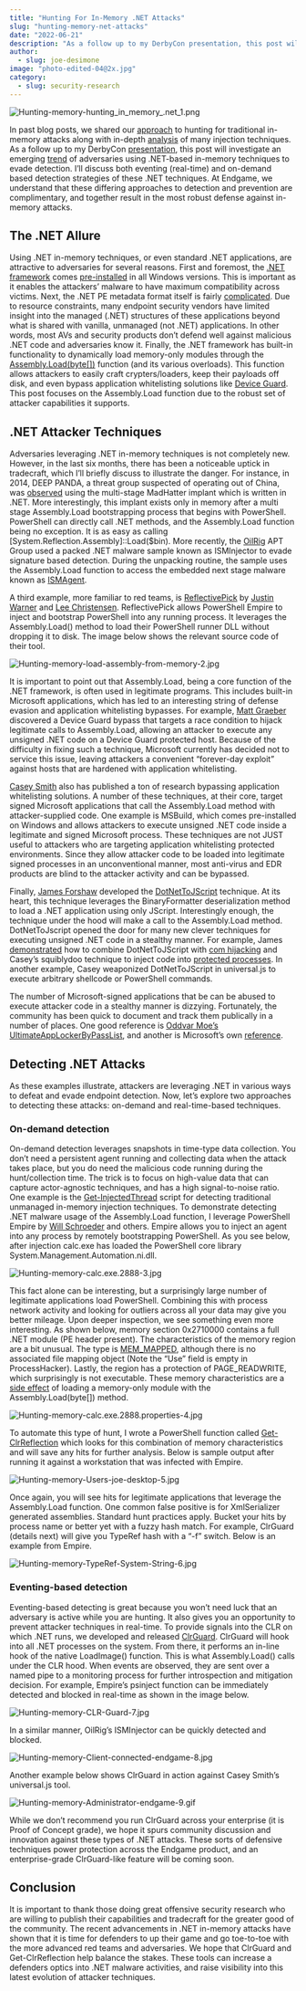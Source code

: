 ```yaml
---
title: "Hunting For In-Memory .NET Attacks"
slug: "hunting-memory-net-attacks"
date: "2022-06-21"
description: "As a follow up to my DerbyCon presentation, this post will investigate an emerging trend of adversaries using .NET-based in-memory techniques to evade detection"
author:
  - slug: joe-desimone
image: "photo-edited-04@2x.jpg"
category:
  - slug: security-research
---
```


![Hunting-memory-hunting_in_memory_.net_1.png](/assets/images/hunting-memory-net-attacks/Hunting-memory-hunting_in_memory_.net_1.png)

In past blog posts, we shared our [approach](https://www.endgame.com/blog/technical-blog/hunting-memory) to hunting for traditional in-memory attacks along with in-depth [analysis](https://www.endgame.com/blog/technical-blog/ten-process-injection-techniques-technical-survey-common-and-trending-process) of many injection techniques. As a follow up to my DerbyCon [presentation](https://www.endgame.com/resource/video/derbycon-talk-hunting-memory-resident-malware), this post will investigate an emerging [trend](https://securelist.com/the-rise-of-net-and-powershell-malware/72417/) of adversaries using .NET-based in-memory techniques to evade detection. I’ll discuss both eventing (real-time) and on-demand based detection strategies of these .NET techniques. At Endgame, we understand that these differing approaches to detection and prevention are complimentary, and together result in the most robust defense against in-memory attacks.

## The .NET Allure

Using .NET in-memory techniques, or even standard .NET applications, are attractive to adversaries for several reasons. First and foremost, the [.NET framework](https://en.wikipedia.org/wiki/.NET_Framework) comes [pre-installed](https://blogs.msdn.microsoft.com/astebner/2007/03/14/mailbag-what-version-of-the-net-framework-is-included-in-what-version-of-the-os/) in all Windows versions. This is important as it enables the attackers’ malware to have maximum compatibility across victims. Next, the .NET PE metadata format itself is fairly [complicated](http://www.ntcore.com/files/dotnetformat.htm). Due to resource constraints, many endpoint security vendors have limited insight into the managed (.NET) structures of these applications beyond what is shared with vanilla, unmanaged (not .NET) applications. In other words, most AVs and security products don’t defend well against malicious .NET code and adversaries know it. Finally, the .NET framework has built-in functionality to dynamically load memory-only modules through the [Assembly.Load(byte[])](<https://msdn.microsoft.com/en-us/library/system.reflection.assembly.load(v=vs.110).aspx>) function (and its various overloads). This function allows attackers to easily craft crypters/loaders, keep their payloads off disk, and even bypass application whitelisting solutions like [Device Guard](https://docs.microsoft.com/en-us/windows/device-security/device-guard/introduction-to-device-guard-virtualization-based-security-and-code-integrity-policies). This post focuses on the Assembly.Load function due to the robust set of attacker capabilities it supports.

## .NET Attacker Techniques

Adversaries leveraging .NET in-memory techniques is not completely new. However, in the last six months, there has been a noticeable uptick in tradecraft, which I’ll briefly discuss to illustrate the danger. For instance, in 2014, DEEP PANDA, a threat group suspected of operating out of China, was [observed](https://www.crowdstrike.com/blog/deep-thought-chinese-targeting-national-security-think-tanks/) using the multi-stage MadHatter implant which is written in .NET. More interestingly, this implant exists only in memory after a multi stage Assembly.Load bootstrapping process that begins with PowerShell. PowerShell can directly call .NET methods, and the Assembly.Load function being no exception. It is as easy as calling [System.Reflection.Assembly]::Load($bin). More recently, the [OilRig](https://researchcenter.paloaltonetworks.com/2017/10/unit42-oilrig-group-steps-attacks-new-delivery-documents-new-injector-trojan/) APT Group used a packed .NET malware sample known as ISMInjector to evade signature based detection. During the unpacking routine, the sample uses the Assembly.Load function to access the embedded next stage malware known as [ISMAgent](https://researchcenter.paloaltonetworks.com/2017/07/unit42-oilrig-uses-ismdoor-variant-possibly-linked-greenbug-threat-group/).

A third example, more familiar to red teams, is [ReflectivePick](https://github.com/PowerShellEmpire/PowerTools/blob/master/PowerPick/ReflectivePick/ReflectivePick.cpp) by [Justin Warner](https://twitter.com/sixdub) and [Lee Christensen](https://twitter.com/tifkin_). ReflectivePick allows PowerShell Empire to inject and bootstrap PowerShell into any running process. It leverages the Assembly.Load() method to load their PowerShell runner DLL without dropping it to disk. The image below shows the relevant source code of their tool.

![Hunting-memory-load-assembly-from-memory-2.jpg](/assets/images/hunting-memory-net-attacks/Hunting-memory-load-assembly-from-memory-2.jpg)

It is important to point out that Assembly.Load, being a core function of the .NET framework, is often used in legitimate programs. This includes built-in Microsoft applications, which has led to an interesting string of defense evasion and application whitelisting bypasses. For example, [Matt Graeber](https://twitter.com/mattifestation) discovered a Device Guard bypass that targets a race condition to hijack legitimate calls to Assembly.Load, allowing an attacker to execute any unsigned .NET code on a Device Guard protected host. Because of the difficulty in fixing such a technique, Microsoft currently has decided not to service this issue, leaving attackers a convenient “forever-day exploit” against hosts that are hardened with application whitelisting.

[Casey Smith](https://twitter.com/subTee) also has published a ton of research bypassing application whitelisting solutions. A number of these techniques, at their core, target signed Microsoft applications that call the Assembly.Load method with attacker-supplied code. One example is MSBuild, which comes pre-installed on Windows and allows attackers to execute unsigned .NET code inside a legitimate and signed Microsoft process. These techniques are not JUST useful to attackers who are targeting application whitelisting protected environments. Since they allow attacker code to be loaded into legitimate signed processes in an unconventional manner, most anti-virus and EDR products are blind to the attacker activity and can be bypassed.

Finally, [James Forshaw](https://twitter.com/tiraniddo) developed the [DotNetToJScript](https://github.com/tyranid/DotNetToJScript) technique. At its heart, this technique leverages the BinaryFormatter deserialization method to load a .NET application using only JScript. Interestingly enough, the technique under the hood will make a call to the Assembly.Load method. DotNetToJscript opened the door for many new clever techniques for executing unsigned .NET code in a stealthy manner. For example, James [demonstrated](https://bugs.chromium.org/p/project-zero/issues/detail?id=1081) how to combine DotNetToJScript with [com hijacking](https://www.endgame.com/blog/technical-blog/how-hunt-detecting-persistence-evasion-com) and Casey’s squiblydoo technique to inject code into [protected processes](http://www.alex-ionescu.com/?p=97). In another example, Casey weaponized DotNetToJScript in universal.js to execute arbitrary shellcode or PowerShell commands.

The number of Microsoft-signed applications that be can be abused to execute attacker code in a stealthy manner is dizzying. Fortunately, the community has been quick to document and track them publically in a number of places. One good reference is [Oddvar Moe’s](https://twitter.com/Oddvarmoe) [UltimateAppLockerByPassList](https://github.com/api0cradle/UltimateAppLockerByPassList), and another is Microsoft’s own [reference](https://docs.microsoft.com/en-us/windows/device-security/device-guard/deploy-code-integrity-policies-steps).

## Detecting .NET Attacks

As these examples illustrate, attackers are leveraging .NET in various ways to defeat and evade endpoint detection. Now, let’s explore two approaches to detecting these attacks: on-demand and real-time-based techniques.

### On-demand detection

On-demand detection leverages snapshots in time-type data collection. You don’t need a persistent agent running and collecting data when the attack takes place, but you do need the malicious code running during the hunt/collection time. The trick is to focus on high-value data that can capture actor-agnostic techniques, and has a high signal-to-noise ratio. One example is the [Get-InjectedThread](https://gist.github.com/jaredcatkinson/23905d34537ce4b5b1818c3e6405c1d2) script for detecting traditional unmanaged in-memory injection techniques. To demonstrate detecting .NET malware usage of the Assembly.Load function, I leverage PowerShell Empire by [Will Schroeder](https://twitter.com/harmj0y) and others. Empire allows you to inject an agent into any process by remotely bootstrapping PowerShell. As you see below, after injection calc.exe has loaded the PowerShell core library System.Management.Automation.ni.dll.

![Hunting-memory-calc.exe.2888-3.jpg](/assets/images/hunting-memory-net-attacks/Hunting-memory-calc.exe.2888-3.jpg)

This fact alone can be interesting, but a surprisingly large number of legitimate applications load PowerShell. Combining this with process network activity and looking for outliers across all your data may give you better mileage. Upon deeper inspection, we see something even more interesting. As shown below, memory section 0x2710000 contains a full .NET module (PE header present). The characteristics of the memory region are a bit unusual. The type is [MEM_MAPPED](<https://msdn.microsoft.com/en-us/library/windows/desktop/aa366775(v=vs.85).aspx>), although there is no associated file mapping object (Note the “Use” field is empty in ProcessHacker). Lastly, the region has a protection of PAGE_READWRITE, which surprisingly is not executable. These memory characteristics are a [side effect](https://github.com/dotnet/coreclr/blob/3452efb58d2f3be867080f8627417b264fcbd73c/src/vm/peimagelayout.cpp#L259) of loading a memory-only module with the Assembly.Load(byte[]) method.

![Hunting-memory-calc.exe.2888.properties-4.jpg](/assets/images/hunting-memory-net-attacks/Hunting-memory-calc.exe.2888.properties-4.jpg)

To automate this type of hunt, I wrote a PowerShell function called [Get-ClrReflection](https://gist.github.com/dezhub/2875fa6dc78083cedeab10abc551cb58) which looks for this combination of memory characteristics and will save any hits for further analysis. Below is sample output after running it against a workstation that was infected with Empire.

![Hunting-memory-Users-joe-desktop-5.jpg](/assets/images/hunting-memory-net-attacks/Hunting-memory-Users-joe-desktop-5.jpg)

Once again, you will see hits for legitimate applications that leverage the Assembly.Load function. One common false positive is for XmlSerializer generated assemblies. Standard hunt practices apply. Bucket your hits by process name or better yet with a fuzzy hash match. For example, ClrGuard (details next) will give you TypeRef hash with a “-f” switch. Below is an example from Empire.

![Hunting-memory-TypeRef-System-String-6.jpg](/assets/images/hunting-memory-net-attacks/Hunting-memory-TypeRef-System-String-6.jpg)

### Eventing-based detection

Eventing-based detecting is great because you won’t need luck that an adversary is active while you are hunting. It also gives you an opportunity to prevent attacker techniques in real-time. To provide signals into the CLR on which .NET runs, we developed and released [ClrGuard](https://github.com/endgameinc/ClrGuard). ClrGuard will hook into all .NET processes on the system. From there, it performs an in-line hook of the native LoadImage() function. This is what Assembly.Load() calls under the CLR hood. When events are observed, they are sent over a named pipe to a monitoring process for further introspection and mitigation decision. For example, Empire’s psinject function can be immediately detected and blocked in real-time as shown in the image below.

![Hunting-memory-CLR-Guard-7.jpg](/assets/images/hunting-memory-net-attacks/Hunting-memory-CLR-Guard-7.jpg)

In a similar manner, OilRig’s ISMInjector can be quickly detected and blocked.

![Hunting-memory-Client-connected-endgame-8.jpg](/assets/images/hunting-memory-net-attacks/Hunting-memory-Client-connected-endgame-8.jpg)

Another example below shows ClrGuard in action against Casey Smith’s universal.js tool.

![Hunting-memory-Administrator-endgame-9.gif](/assets/images/hunting-memory-net-attacks/Hunting-memory-Administrator-endgame-9.gif)

While we don’t recommend you run ClrGuard across your enterprise (it is Proof of Concept grade), we hope it spurs community discussion and innovation against these types of .NET attacks. These sorts of defensive techniques power protection across the Endgame product, and an enterprise-grade ClrGuard-like feature will be coming soon.

## Conclusion

It is important to thank those doing great offensive security research who are willing to publish their capabilities and tradecraft for the greater good of the community. The recent advancements in .NET in-memory attacks have shown that it is time for defenders to up their game and go toe-to-toe with the more advanced red teams and adversaries. We hope that ClrGuard and Get-ClrReflection help balance the stakes. These tools can increase a defenders optics into .NET malware activities, and raise visibility into this latest evolution of attacker techniques.
